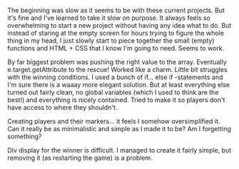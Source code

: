 The beginning was slow as it seems to be with these current projects. But it's fine and I've learned to take it slow on purpose. It always feels so
overwhelming to start a new project without having any idea what to do. But instead of staring at the empty screen for hours trying to figure the whole thing in my
head, I just slowly start to piece together the small (empty) functions and HTML + CSS that I know I'm going to need. Seems to work.

By far biggest problem was pushing the right value to the array. Eventually e.target.getAttribute to the rescue! Worked like a charm.
Little bit struggles with the winning conditions. I used a bunch of if... else if -statements and I'm sure there is a waaay more elegant solution.
But at least everything else turned out fairly clean, no global variables (which I used to think are the best!) and everything is nicely contained.
Tried to make it so players don't have access to where they shouldn't.

Creating players and their markers... it feels I somehow oversimplified it. Can it really be as minimalistic and simple as I made it to be? Am I forgetting something?

Div display for the winner is difficult. I managed to create it fairly simple, but removing it (as restarting the game) is a problem.
